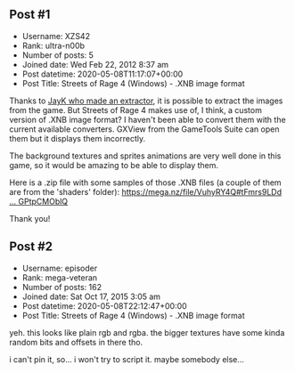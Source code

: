 ## Post #1
- Username: XZS42
- Rank: ultra-n00b
- Number of posts: 5
- Joined date: Wed Feb 22, 2012 8:37 am
- Post datetime: 2020-05-08T11:17:07+00:00
- Post Title: Streets of Rage 4 (Windows) - .XNB image format

Thanks to [JayK who made an extractor](https://forum.xentax.com/viewtopic.php?f=21&t=22098), it is possible to extract the images from the game.
But Streets of Rage 4 makes use of, I think, a custom version of .XNB image format? I haven't been able to convert them with the current available converters. GXView from the GameTools Suite can open them but it displays them incorrectly. 

The background textures and sprites animations are very well done in this game, so it would be amazing to be able to display them.

Here is a .zip file with some samples of those .XNB files (a couple of them are from the 'shaders' folder):
[https://mega.nz/file/VuhyRY4Q#tFmrs9LDd ... GPtpCMOblQ](https://mega.nz/file/VuhyRY4Q#tFmrs9LDdEE5XnZiXi0gmJSFaRsw3qP3QGPtpCMOblQ)

Thank you!
## Post #2
- Username: episoder
- Rank: mega-veteran
- Number of posts: 162
- Joined date: Sat Oct 17, 2015 3:05 am
- Post datetime: 2020-05-08T22:12:47+00:00
- Post Title: Streets of Rage 4 (Windows) - .XNB image format

yeh. this looks like plain rgb and rgba. the bigger textures have some kinda random bits and offsets in there tho.

i can't pin it, so... i won't try to script it. maybe somebody else...
